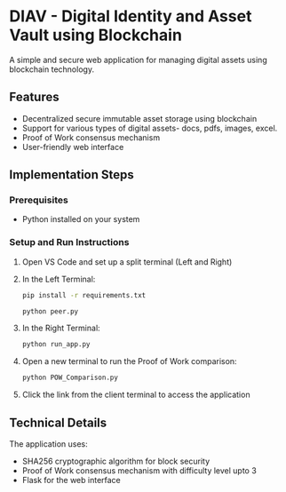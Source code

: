 # DIAV - Digital Identity and Asset Vault using Blockchain

A simple and secure web application for managing digital assets using blockchain technology.

## Features
- Decentralized secure immutable asset storage using blockchain
- Support for various types of digital assets- docs, pdfs, images, excel.
- Proof of Work consensus mechanism
- User-friendly web interface

## Implementation Steps

### Prerequisites
- Python installed on your system

### Setup and Run Instructions

1. Open VS Code and set up a split terminal (Left and Right)

2. In the Left Terminal:
   ```bash
   pip install -r requirements.txt
   ```
   ```bash
   python peer.py
   ```

3. In the Right Terminal:
   ```bash
   python run_app.py
   ```

4. Open a new terminal to run the Proof of Work comparison:
   ```bash
   python POW_Comparison.py
   ```

5. Click the link from the client terminal to access the application

## Technical Details

The application uses:
- SHA256 cryptographic algorithm for block security
- Proof of Work consensus mechanism with difficulty level upto 3
- Flask for the web interface

